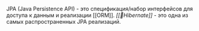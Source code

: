 JPA (Java Persistence API) - это спецификация/набор интерфейсов для доступа к данным и реализации [[ORM]].
*[[📙Hibernate]]* - это одна из самых распространенных JPA реализаций.

